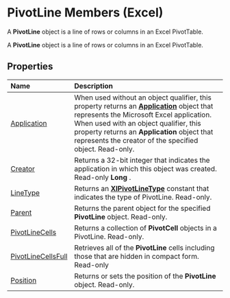 
# PivotLine Members (Excel)
A  **PivotLine** object is a line of rows or columns in an Excel PivotTable.

A  **PivotLine** object is a line of rows or columns in an Excel PivotTable.


## Properties



|**Name**|**Description**|
|:-----|:-----|
|[Application](3aca51ef-fb63-7921-4ac5-2ae0fc60097b.md)|When used without an object qualifier, this property returns an  **[Application](19b73597-5cf9-4f56-8227-b5211f657f6f.md)** object that represents the Microsoft Excel application. When used with an object qualifier, this property returns an **Application** object that represents the creator of the specified object. Read-only.|
|[Creator](9f68797c-1817-eff5-3b5e-17371961fc2c.md)|Returns a 32-bit integer that indicates the application in which this object was created. Read-only  **Long** .|
|[LineType](ace4b9ae-3d2a-4deb-00a5-42459052a0d5.md)|Returns an  **[XlPivotLineType](c66f7b11-cfef-c752-afc2-317fe4a6ec17.md)** constant that indicates the type of PivotLine. Read-only.|
|[Parent](cb10a620-168a-65c3-1dbf-1f65cb39558d.md)|Returns the parent object for the specified  **PivotLine** object. Read-only.|
|[PivotLineCells](b020940c-4f00-e962-a49b-3ed322bb16f6.md)|Returns a collection of  **PivotCell** objects in a PivotLine. Read-only.|
|[PivotLineCellsFull](7b6cf34d-6ab0-eb45-37a3-94d8509ef8d8.md)|Retrieves all of the  **PivotLine** cells including those that are hidden in compact form. Read-only|
|[Position](f2381c86-176e-9270-6157-5319dc2b8305.md)|Returns or sets the position of the  **PivotLine** object. Read-only.|
